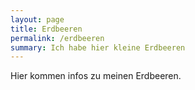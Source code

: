 ```yaml
---
layout: page
title: Erdbeeren
permalink: /erdbeeren
summary: Ich habe hier kleine Erdbeeren
---
```


Hier kommen infos zu meinen Erdbeeren.